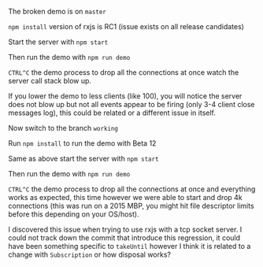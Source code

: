 The broken demo is on `master`

`npm install` version of rxjs is RC1 (issue exists on all release candidates)

Start the server with `npm start`

Then run the demo with `npm run demo`

`CTRL^C` the demo process to drop all the connections at once
watch the server call stack blow up.

If you lower the demo to less clients (like 100), you will notice the server does not blow up but not all events appear to be firing (only 3-4 client close messages log), this could be related or a different issue in itself.

Now switch to the branch `working`

Run `npm install` to run the demo with Beta 12

Same as above start the server with `npm start`

Then run the demo with `npm run demo`

`CTRL^C` the demo process to drop all the connections at once and everything works as expected, this time however we were able to start and drop 4k connections (this was run on a 2015 MBP, you might hit file descriptor limits before this depending on your OS/host).

I discovered this issue when trying to use rxjs with a tcp socket server. I could not track down the commit that introduce this regression, it could have been something specific to `takeUntil` however I think it is related to a change with `Subscription` or how disposal works?
